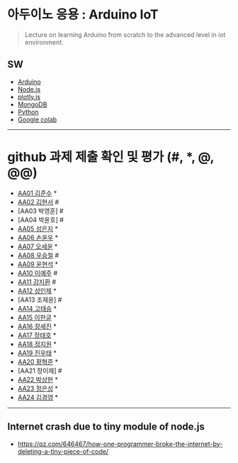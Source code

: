 # 아두이노 응용 : Arduino IoT
> Lecture on learning Arduino from scratch to the advanced level in iot environment.

## SW
- [Arduino](https://www.arduino.cc/)
- [Node.js](https://nodejs.org/ko/)
- [plotly.js](https://plot.ly/)
- [MongoDB](https://www.mongodb.com/download-center#community)
- [Python](https://www.anaconda.com)
- [Google colab](https://colab.research.google.com/)
---

# github 과제 제출 확인 및 평가 (#, *, @, @@)
- [AA01	김준수](http://github.com/96wnstn/AA01) *
- [AA02	김현서](https://github.com/HyunSeo0928/AA02) #
- [AA03	박영훈] #
- [AA04	박윤호] #
- [AA05	성은지](https://github.com/eun-jiii/AA05) *
- [AA06	손윤우](https://github.com/yunuu/AA06) *
- [AA07	오세윤](https://github.com/chilledlife/AA07) *
- [AA08	우승철](https://github.com/woo-seung-cheol/AA08) #
- [AA09	윤현석](https://github.com/yhs11116/AA09) *
- [AA10	이예주](https://github.com/JJangyeJJangju/AA10) #
- [AA11	강지환](https://github.com/qkqh9635/aa11) #
- [AA12	성인제](https://github.com/nsa32300/AA12) *
- [AA13	조재윤] #
- [AA14	고태승](https://github.com/xotmddlsp2/AA14) *
- [AA15	이한글](https://github.com/hangle9449/aa15) *
- [AA16	장세진](https://github.com/sejin573/aa16) *
- [AA17	장태호](https://github.com/HINEET/AA17) *
- [AA18	정지원](https://github.com/lalalalalra/AA18) *
- [AA19	진우태](https://github.com/Wjkdj/AA19) *
- [AA20	황혁준](https://github.com/FL08/aa20) *
- [AA21	장이제] #
- [AA22	박상현](https://github.com/Endien96/AA22) *
- [AA23	정은성](https://github.com/memory98/aa23) *
- [AA24	김경영](https://github.com/IjuHM17/aa24) *

---
## Internet crash due to tiny module of node.js
* https://qz.com/646467/how-one-programmer-broke-the-internet-by-deleting-a-tiny-piece-of-code/

